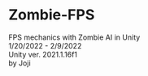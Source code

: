 # Zombie-FPS
FPS mechanics with Zombie AI in Unity<br/>
1/20/2022 - 2/9/2022<br/>
Unity ver. 2021.1.16f1<br/>
by Joji<br/>
